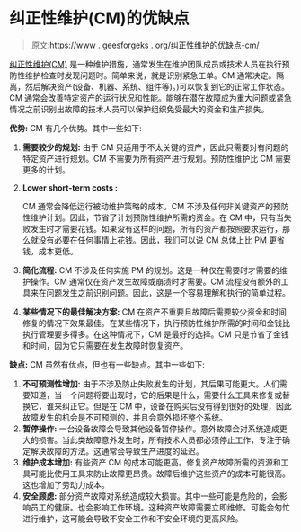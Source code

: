 # 纠正性维护(CM)的优缺点

> 原文:[https://www . geesforgeks . org/纠正性维护的优缺点-cm/](https://www.geeksforgeeks.org/advantages-and-disadvantages-of-corrective-maintenance-cm/)

[纠正性维护(CM)](https://www.geeksforgeeks.org/corrective-maintenance-cm/) 是一种维护措施，通常发生在维护团队成员或技术人员在执行预防性维护检查时发现问题时。简单来说，就是识别紧急工单。CM 通常决定。隔离，然后解决资产(设备、机器、系统、组件等)。)可以恢复到它的正常工作状态。CM 通常会改善特定资产的运行状况和性能。能够在潜在故障成为重大问题或紧急情况之前识别出故障的技术人员可以保护组织免受最大的资金和生产损失。

**优势:**
CM 有几个优势。其中一些如下:

1.  **需要较少的规划:**
    由于 CM 只适用于不太关键的资产，因此只需要对有问题的特定资产进行规划。CM 不需要为所有资产进行规划。预防性维护比 CM 需要更多的计划。
2.  **Lower short-term costs :**

    CM 通常会降低运行被动维护策略的成本。CM 不涉及任何非关键资产的预防性维护计划。因此，节省了计划预防性维护所需的资金。在 CM 中，只有当失败发生时才需要花钱。如果没有这样的问题，所有的资产都按照要求运行，那么就没有必要在任何事情上花钱。因此，我们可以说 CM 总体上比 PM 更省钱，成本更低。

3.  **简化流程:**
    CM 不涉及任何实施 PM 的规划。这是一种仅在需要时才需要的维护操作。CM 通常仅在资产发生故障或崩溃时才需要。CM 流程没有额外的工具来在问题发生之前识别问题。因此，这是一个容易理解和执行的简单过程。
4.  **某些情况下的最佳解决方案:**
    CM 在资产不重要且故障后需要较少资金和时间修复的情况下效果最佳。在某些情况下，执行预防性维护所需的时间和金钱比执行管理要多得多。在这种情况下，CM 是最好的选择。CM 只是节省了金钱和时间，因为它只需要在发生故障时恢复资产。

**缺点:**
CM 虽然有优点，但也有一些缺点。其中一些如下:

1.  **不可预测性增加:**
    由于不涉及防止失败发生的计划，其后果可能更大。人们需要知道，当一个问题将要出现时，它的后果是什么，需要什么工具来修复或替换它，谁来纠正它。但是在 CM 中，设备在购买后没有得到很好的处理，因此故障发生的机会是不可预测的，并且会意外损坏整个系统。
2.  **暂停操作:**
    一台设备故障会导致其他设备暂停操作。意外故障会对系统造成更大的损害。当此类故障意外发生时，所有技术人员都必须停止工作，专注于确定解决故障的方法。这通常会导致生产进度的延迟。
3.  **维护成本增加:**
    有些资产 CM 的成本可能更高。修复资产故障所需的资源和工具可能比使用工具来防止故障更昂贵。故障后维护这些资产的成本可能很高。这也增加了劳动力成本。
4.  **安全顾虑:**
    部分资产故障对系统造成较大损害。其中一些可能是危险的，会影响员工的健康。也会影响工作环境。这种资产故障需要立即维修。可能会匆忙进行维护，这可能会导致不安全工作和不安全环境的更高风险。